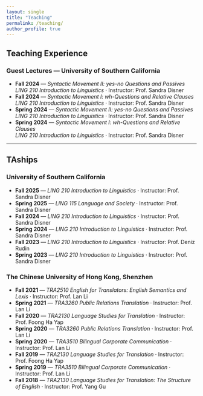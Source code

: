 ```yaml
---
layout: single
title: "Teaching"
permalink: /teaching/
author_profile: true
---
```


## Teaching Experience

### Guest Lectures — University of Southern California
- **Fall 2024** — *Syntactic Movement II: yes-no Questions and Passives*  
  *LING 210 Introduction to Linguistics* · Instructor: Prof. Sandra Disner
- **Fall 2024** — *Syntactic Movement I: wh-Questions and Relative Clauses*  
  *LING 210 Introduction to Linguistics* · Instructor: Prof. Sandra Disner
- **Spring 2024** — *Syntactic Movement II: yes-no Questions and Passives*  
  *LING 210 Introduction to Linguistics* · Instructor: Prof. Sandra Disner
- **Spring 2024** — *Syntactic Movement I: wh-Questions and Relative Clauses*  
  *LING 210 Introduction to Linguistics* · Instructor: Prof. Sandra Disner

---

## TAships

### University of Southern California
- **Fall 2025** — *LING 210 Introduction to Linguistics* · Instructor: Prof. Sandra Disner  
- **Spring 2025** — *LING 115 Language and Society* · Instructor: Prof. Sandra Disner  
- **Fall 2024** — *LING 210 Introduction to Linguistics* · Instructor: Prof. Sandra Disner  
- **Spring 2024** — *LING 210 Introduction to Linguistics* · Instructor: Prof. Sandra Disner  
- **Fall 2023** — *LING 210 Introduction to Linguistics* · Instructor: Prof. Deniz Rudin  
- **Spring 2023** — *LING 210 Introduction to Linguistics* · Instructor: Prof. Sandra Disner  

### The Chinese University of Hong Kong, Shenzhen
- **Fall 2021** — *TRA2510 English for Translators: English Semantics and Lexis* · Instructor: Prof. Lan Li  
- **Spring 2021** — *TRA3260 Public Relations Translation* · Instructor: Prof. Lan Li  
- **Fall 2020** — *TRA2130 Language Studies for Translation* · Instructor: Prof. Foong Ha Yap  
- **Spring 2020** — *TRA3260 Public Relations Translation* · Instructor: Prof. Lan Li  
- **Spring 2020** — *TRA3510 Bilingual Corporate Communication* · Instructor: Prof. Lan Li  
- **Fall 2019** — *TRA2130 Language Studies for Translation* · Instructor: Prof. Foong Ha Yap  
- **Spring 2019** — *TRA3510 Bilingual Corporate Communication* · Instructor: Prof. Lan Li  
- **Fall 2018** — *TRA2130 Language Studies for Translation: The Structure of English* · Instructor: Prof. Yang Gu  
